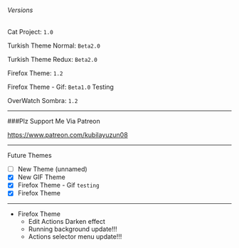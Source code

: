 ###### Versions

Cat Project: `1.0`

Turkish Theme Normal: `Beta2.0`

Turkish Theme Redux:  `Beta2.0`

Firefox Theme: `1.2`

Firefox Theme - Gif: `Beta1.0` Testing

OverWatch Sombra: `1.2`

---

###Plz Support Me Via Patreon

https://www.patreon.com/kubilayuzun08

---

Future Themes
- [ ] New Theme (unnamed)
- [x] New GIF Theme
- [x] Firefox Theme - Gif `testing`
- [x] Firefox Theme

---

* Firefox Theme
    * Edit Actions Darken effect
    * Running background update!!!
    * Actions selector menu update!!!
